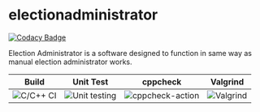 # electionadministrator

[![Codacy Badge](https://api.codacy.com/project/badge/Grade/bf1db67ab15c4194a52fe0c93d9d6b24)](https://app.codacy.com/gh/stepin104678/election_administrator?utm_source=github.com&utm_medium=referral&utm_content=stepin104678/election_administrator&utm_campaign=Badge_Grade)

Election Administrator is a software designed to function in same way as manual election administrator works.

|Build|Unit Test|cppcheck|Valgrind|
|:--:|:--:|:--:|:--:|
|![C/C++ CI](https://github.com/stepin104678/election_administrator/workflows/C/C++%20CI/badge.svg)|![Unit testing](https://github.com/stepin104678/election_administrator/workflows/Unit%20testing/badge.svg)|![cppcheck-action](https://github.com/stepin104678/election_administrator/workflows/cppcheck-action/badge.svg)|![Valgrind](https://github.com/stepin104678/election_administrator/workflows/Valgrind/badge.svg)|
